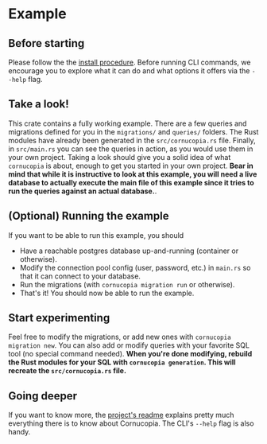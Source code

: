 # Example
## Before starting
Please follow the the [install procedure](../../README.md#install). Before running CLI commands, we encourage you to explore what it can do and what options it offers via the `--help` flag.

## Take a look!
This crate contains a fully working example. There are a few queries and migrations defined for you in the `migrations/` and `queries/` folders. The Rust modules have already been generated in the `src/cornucopia.rs` file. Finally, in `src/main.rs` you can see the queries in action, as you would use them in your own project. Taking a look should give you a solid idea of what `cornucopia` is about, enough to get you started in your own project. **Bear in mind that while it is instructive to look at this example, you will need a live database to actually execute the main file of this example since it tries to run the queries against an actual database.**. 

## (Optional) Running the example
If you want to be able to run this example, you should
* Have a reachable postgres database up-and-running (container or otherwise).
* Modify the connection pool config (user, password, etc.) in `main.rs` so that it can connect to your database.
* Run the migrations (with `cornucopia migration run` or otherwise).
* That's it! You should now be able to run the example.

## Start experimenting
Feel free to modify the migrations, or add new ones with `cornucopia migration new`. You can also add or modify queries with your favorite SQL tool (no special command needed). **When you're done modifying, rebuild the Rust modules for your SQL with `cornucopia generation`. This will recreate the `src/cornucopia.rs` file.**

## Going deeper
If you want to know more, the [project's readme](../../README.md) explains pretty much everything there is to know about Cornucopia. The CLI's `--help` flag is also handy.